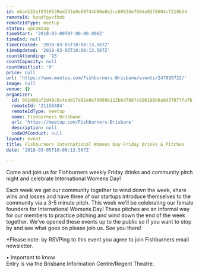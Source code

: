 ```yaml
---
id: ebad122ef0319539ed233a9a68744b90e8e2cc6092de760da9278604cf218654
remoteId: hpqdfpyxfbmb
remoteIdType: meetup
status: upcoming
timeStart: '2018-03-09T07:00:00.000Z'
timeEnd: null
timeCreated: '2018-03-05T10:00:13.567Z'
timeUpdated: '2018-03-05T10:00:13.567Z'
countAttending: '15'
countCapacity: null
countWaitlist: '0'
price: null
url: 'https://www.meetup.com/Fishburners-Brisbane/events/247895722/'
image: null
venue: {}
organizer:
  id: 091dd6af2d48c6c4edd17d82e0e76069b112b6d786fc896188b0a8d37077fa7b
  remoteId: '21156484'
  remoteIdType: meetup
  name: Fishburners Brisbane
  url: 'https://meetup.com/Fishburners-Brisbane'
  description: null
  codeOfConduct: null
layout: event
title: Fishburners International Womens Day Friday Drinks & Pitches
date: '2018-03-05T10:00:13.567Z'

---
```

<p>Come and join us for Fishburners weekly Friday drinks and community pitch night and celebrate International Womens Day!</p> <p>Each week we get our community together to wind down the week, share wins and losses and have three of our startups introduce themselves to the community via a 3-5 minute pitch. This week we'll be celebrating our female founders for International Womens Day! These pitches are an informal way for our members to practice pitching and wind down the end of the week together. We've opened these events up to the public so if you want to stop by and see what goes on please join us. See you there!</p> <p>*Please note: by RSVPing to this event you agree to join Fishburners email newsletter.</p> <p>• Important to know<br/>Entry is via the Brisbane Information Centre/Regent Theatre.</p>
